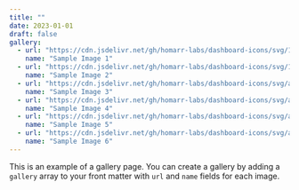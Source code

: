 ```yaml
---
title: ""
date: 2023-01-01
draft: false
gallery:
  - url: "https://cdn.jsdelivr.net/gh/homarr-labs/dashboard-icons/svg/1337x.svg"
    name: "Sample Image 1"
  - url: "https://cdn.jsdelivr.net/gh/homarr-labs/dashboard-icons/svg/13ft.svg"
    name: "Sample Image 2"
  - url: "https://cdn.jsdelivr.net/gh/homarr-labs/dashboard-icons/svg/adguard-home-sync.svg"
    name: "Sample Image 3"
  - url: "https://cdn.jsdelivr.net/gh/homarr-labs/dashboard-icons/svg/albert-heijn.svg"
    name: "Sample Image 4"
  - url: "https://cdn.jsdelivr.net/gh/homarr-labs/dashboard-icons/svg/android-robot.svg"
    name: "Sample Image 5"
  - url: "https://cdn.jsdelivr.net/gh/homarr-labs/dashboard-icons/svg/apple.svg"
    name: "Sample Image 6"
---
```


This is an example of a gallery page. You can create a gallery by adding a `gallery` array to your front matter with `url` and `name` fields for each image.
